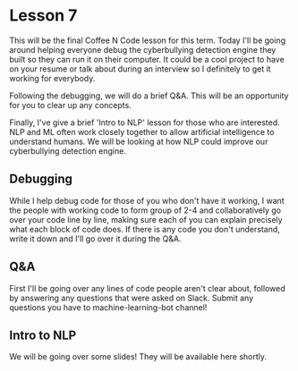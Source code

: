 # Lesson 7

This will be the final Coffee N Code lesson for this term. Today I'll be going around helping everyone debug the cyberbullying detection engine they built so they can run it on their computer. It could be a cool project to have on your resume or talk about during an interview so I definitely to get it working for everybody. 

Following the debugging, we will do a brief Q&A. This will be an opportunity for you to clear up any concepts.

Finally, I've give a brief 'Intro to NLP' lesson for those who are interested. NLP and ML often work closely together to allow artificial intelligence to understand humans. We will be looking at how NLP could improve our cyberbullying detection engine.

## Debugging

While I help debug code for those of you who don't have it working, I want the people with working code to form group of 2-4 and collaboratively go over your code line by line, making sure each of you can explain precisely what each block of code does. If there is any code you don't understand, write it down and I'll go over it during the Q&A.

## Q&A

First I'll be going over any lines of code people aren't clear about, followed by answering any questions that were asked on Slack. Submit any questions you have to machine-learning-bot channel!

## Intro to NLP

We will be going over some slides! They will be available here shortly.